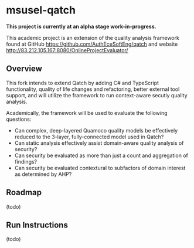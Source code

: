 # msusel-qatch

**This project is currently at an alpha stage work-in-progress.**

This academic project is an extension of the quality analysis framework found at GitHub https://github.com/AuthEceSoftEng/qatch and website http://83.212.105.167:8080/OnlineProjectEvaluator/

## Overview
This fork intends to extend Qatch by adding C# and TypeScript functionality, quality of life changes and refactoring, better external tool support, and will utilize the framework to run context-aware secutiy quality analysis. 

Academically, the framework will be used to evaluate the following questions:
  - Can complex, deep-layered Quamoco quality models be effectively reduced to the 3-layer, fully-connected model used in Qatch?
  - Can static analysis effectively assist domain-aware quality analysis of security?
  - Can security be evaluated as more than just a count and aggregation of findings?
  - Can security be evaluated contextural to subfactors of domain interest as determined by AHP?

## Roadmap
(todo)

## Run Instructions
(todo)
